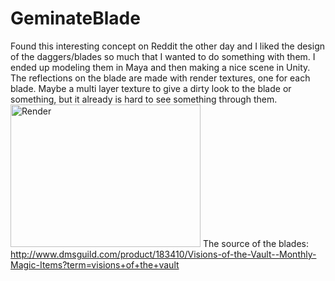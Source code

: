 # GeminateBlade
Found this interesting concept on Reddit the other day and I liked the design of the daggers/blades so much that I wanted to do something with them. I ended up modeling them in Maya and then making a nice scene in Unity. The reflections on the blade are made with render textures, one for each blade. Maybe a multi layer texture to give a dirty look to the blade or something, but it already is hard to see something through them.
<img src="http://i.imgur.com/wvsEg1D.jpg" alt="Render" style="width:304px;height:228px;">
The source of the blades:
http://www.dmsguild.com/product/183410/Visions-of-the-Vault--Monthly-Magic-Items?term=visions+of+the+vault
